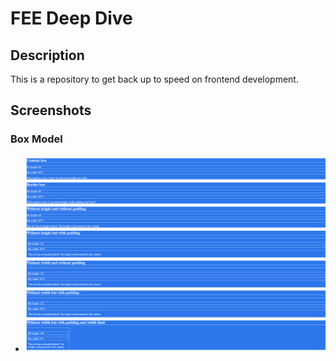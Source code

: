 # FEE Deep Dive
## Description
This is a repository to get back up to speed on frontend development.

## Screenshots
### Box Model
- ![Box Model image](https://github.com/secretmtgdev/FEE-deep-dive/blob/main/images/box_model.png)
